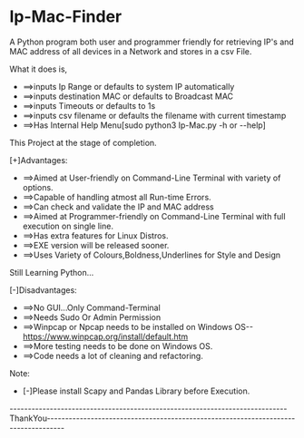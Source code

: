 # Ip-Mac-Finder

A Python program both user and programmer friendly for retrieving IP's and MAC address of all devices in a Network and stores in a csv File.


What it does is,
-    ==>inputs Ip Range or defaults to system IP automatically
-    ==>inputs destination MAC or defaults to Broadcast MAC
-    ==>inputs Timeouts or defaults to 1s
-    ==>inputs csv filename or defaults the filename with current timestamp
-    ==>Has Internal Help Menu[sudo python3 Ip-Mac.py -h or --help]

This Project at the stage of completion.

[+]Advantages:
-    ==>Aimed at User-friendly on Command-Line Terminal with variety of options.
-    ==>Capable of handling atmost all Run-time Errors.
-    ==>Can check and validate the IP and MAC address
-    ==>Aimed at Programmer-friendly on Command-Line Terminal with full execution on single line.
-    ==>Has extra features for Linux Distros.
-    ==>EXE version will be released sooner.
-    ==>Uses Variety of Colours,Boldness,Underlines for Style and Design

Still Learning Python...


[-]Disadvantages:
-    ==>No GUI...Only Command-Terminal
-    ==>Needs Sudo Or Admin Permission 
-    ==>Winpcap or Npcap needs to be installed on Windows OS--https://www.winpcap.org/install/default.htm
-    ==>More testing needs to be done on Windows OS.
-    ==>Code needs a lot of cleaning and refactoring. 
    
Note:
-   [-]Please install Scapy and Pandas Library before Execution.

   
----------------------------------------------------------------------------ThankYou-----------------------------------------------------------------------------------

